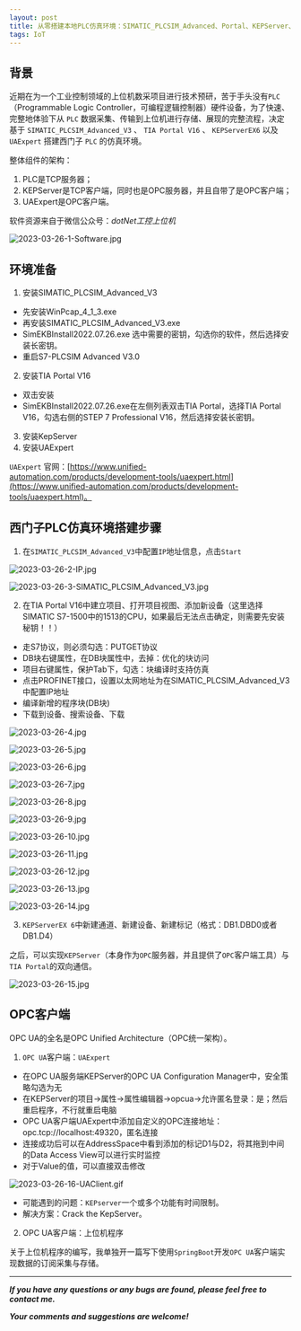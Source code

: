 ```yaml
---
layout: post
title: 从零搭建本地PLC仿真环境：SIMATIC_PLCSIM_Advanced、Portal、KEPServer、OPCUA客户端工具
tags: IoT
---
```


## 背景

近期在为一个工业控制领域的上位机数采项目进行技术预研，苦于手头没有`PLC`（Programmable Logic Controller，可编程逻辑控制器）硬件设备，为了快速、完整地体验下从 `PLC` 数据采集、传输到上位机进行存储、展现的完整流程，决定基于 `SIMATIC_PLCSIM_Advanced_V3` 、 `TIA Portal V16` 、 `KEPServerEX6` 以及 `UAExpert` 搭建西门子 `PLC` 的仿真环境。

整体组件的架构：

1. PLC是TCP服务器；
2. KEPServer是TCP客户端，同时也是OPC服务器，并且自带了是OPC客户端；
3. UAExpert是OPC客户端。

软件资源来自于微信公众号：*dotNet工控上位机*

![2023-03-26-1-Software.jpg](https://github.com/heartsuit/heartsuit.github.io/raw/master/pictures/2023-03-26-1-Software.jpg)

## 环境准备

1. 安装SIMATIC_PLCSIM_Advanced_V3
  + 先安装WinPcap_4_1_3.exe
  + 再安装SIMATIC_PLCSIM_Advanced_V3.exe
  + SimEKBInstall2022.07.26.exe 选中需要的密钥，勾选你的软件，然后选择安装长密钥。
  + 重启S7-PLCSIM Advanced V3.0
2. 安装TIA Portal V16
  + 双击安装
  + SimEKBInstall2022.07.26.exe在左侧列表双击TIA Portal，选择TIA Portal V16，勾选右侧的STEP 7 Professional V16，然后选择安装长密钥。
3. 安装KepServer
4. 安装UAExpert

`UAExpert` 官网：[https://www.unified-automation.com/products/development-tools/uaexpert.html](https://www.unified-automation.com/products/development-tools/uaexpert.html)。

## 西门子PLC仿真环境搭建步骤

1. 在`SIMATIC_PLCSIM_Advanced_V3`中配置`IP`地址信息，点击`Start`

![2023-03-26-2-IP.jpg](https://github.com/heartsuit/heartsuit.github.io/raw/master/pictures/2023-03-26-2-IP.jpg)

![2023-03-26-3-SIMATIC_PLCSIM_Advanced_V3.jpg](https://github.com/heartsuit/heartsuit.github.io/raw/master/pictures/2023-03-26-3-SIMATIC_PLCSIM_Advanced_V3.jpg)

2. 在TIA Portal V16中建立项目、打开项目视图、添加新设备（这里选择SIMATIC S7-1500中的1513的CPU，如果最后无法点击确定，则需要先安装秘钥！！）
  + 走S7协议，则必须勾选：PUTGET协议
  + DB块右键属性，在DB块属性中，去掉：优化的块访问
  + 项目右键属性，保护Tab下，勾选：块编译时支持仿真
  + 点击PROFINET接口，设置以太网地址为在SIMATIC_PLCSIM_Advanced_V3中配置IP地址
  + 编译新增的程序块(DB块)
  + 下载到设备、搜索设备、下载

![2023-03-26-4.jpg](https://github.com/heartsuit/heartsuit.github.io/raw/master/pictures/2023-03-26-4.jpg)

![2023-03-26-5.jpg](https://github.com/heartsuit/heartsuit.github.io/raw/master/pictures/2023-03-26-5.jpg)

![2023-03-26-6.jpg](https://github.com/heartsuit/heartsuit.github.io/raw/master/pictures/2023-03-26-6.jpg)

![2023-03-26-7.jpg](https://github.com/heartsuit/heartsuit.github.io/raw/master/pictures/2023-03-26-7.jpg)

![2023-03-26-8.jpg](https://github.com/heartsuit/heartsuit.github.io/raw/master/pictures/2023-03-26-8.jpg)

![2023-03-26-9.jpg](https://github.com/heartsuit/heartsuit.github.io/raw/master/pictures/2023-03-26-9.jpg)

![2023-03-26-10.jpg](https://github.com/heartsuit/heartsuit.github.io/raw/master/pictures/2023-03-26-10.jpg)

![2023-03-26-11.jpg](https://github.com/heartsuit/heartsuit.github.io/raw/master/pictures/2023-03-26-11.jpg)

![2023-03-26-12.jpg](https://github.com/heartsuit/heartsuit.github.io/raw/master/pictures/2023-03-26-12.jpg)

![2023-03-26-13.jpg](https://github.com/heartsuit/heartsuit.github.io/raw/master/pictures/2023-03-26-13.jpg)

![2023-03-26-14.jpg](https://github.com/heartsuit/heartsuit.github.io/raw/master/pictures/2023-03-26-14.jpg)

3. `KEPServerEX 6`中新建通道、新建设备、新建标记（格式：DB1.DBD0或者DB1.D4）

之后，可以实现`KEPServer`（本身作为`OPC`服务器，并且提供了`OPC`客户端工具）与`TIA Portal`的双向通信。

![2023-03-26-15.jpg](https://github.com/heartsuit/heartsuit.github.io/raw/master/pictures/2023-03-26-15.jpg)

## OPC客户端

OPC UA的全名是OPC Unified Architecture（OPC统一架构）。

1. `OPC UA`客户端：`UAExpert`
  + 在OPC UA服务端KEPServer的OPC UA Configuration Manager中，安全策略勾选为无
  + 在KEPServer的项目->属性->属性编辑器->opcua->允许匿名登录：是；然后重启程序，不行就重启电脑
  + OPC UA客户端UAExpert中添加自定义的OPC连接地址：opc.tcp://localhost:49320，匿名连接
  + 连接成功后可以在AddressSpace中看到添加的标记D1与D2，将其拖到中间的Data Access View可以进行实时监控
  + 对于Value的值，可以直接双击修改

![2023-03-26-16-UAClient.gif](https://github.com/heartsuit/heartsuit.github.io/raw/master/pictures/2023-03-26-16-UAClient.gif)

* 可能遇到的问题：`KEPserver`一个或多个功能有时间限制。
* 解决方案：Crack the KepServer。

2. OPC UA客户端：上位机程序

关于上位机程序的编写，我单独开一篇写下使用`SpringBoot`开发`OPC UA`客户端实现数据的订阅采集与存储。

---

***If you have any questions or any bugs are found, please feel free to contact me.***

***Your comments and suggestions are welcome!***
